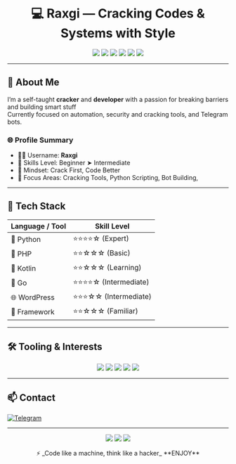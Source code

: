<h1 align="center">💻 Raxgi — Cracking Codes & Systems with Style</h1>

<p align="center">
  <img src="https://img.shields.io/badge/Python-%2314354C.svg?style=for-the-badge&logo=python&logoColor=white" />
  <img src="https://img.shields.io/badge/GoLang-%2300ADD8.svg?style=for-the-badge&logo=go&logoColor=white" />
  <img src="https://img.shields.io/badge/PHP-%23777BB4.svg?style=for-the-badge&logo=php&logoColor=white" />
  <img src="https://img.shields.io/badge/Kotlin-%230095D5.svg?style=for-the-badge&logo=kotlin&logoColor=white" />
  <img src="https://img.shields.io/badge/WordPress-%2321759B.svg?style=for-the-badge&logo=wordpress&logoColor=white" />
  <img src="https://img.shields.io/badge/Cracker-%23FF0000.svg?style=for-the-badge&logo=skynet&logoColor=white" />
</p>

---

## 🧠 About Me

I’m a self-taught **cracker** and **developer** with a passion for breaking barriers and building smart stuff  
Currently focused on automation, security and cracking tools,  and Telegram bots.

### 🌐 Profile Summary

- 🧑‍💻 Username: **Raxgi**
- 🚀 Skills Level: Beginner ➤ Intermediate  
- 🧠 Mindset: Crack First, Code Better  
- 🎯 Focus Areas: Cracking Tools, Python Scripting, Bot Building, 

---

## 🧰 Tech Stack

| Language  /  Tool | Skill Level |
|-------------------|-------------|
| 🐍 Python        | ⭐⭐⭐⭐☆ (Expert) |
| 🐘 PHP           | ⭐⭐☆☆☆ (Basic) |
| 🤖 Kotlin        | ⭐⭐☆☆☆ (Learning) |
| 💙 Go            | ⭐⭐⭐⭐☆ (Intermediate) |
| 🌐 WordPress     | ⭐⭐⭐☆☆ (Intermediate) |
| 🧩 Framework     | ⭐⭐☆☆☆ (Familiar) |

---

## 🛠️ Tooling & Interests

<p align="center">
  <img src="https://img.shields.io/badge/Telegram%20Bots-%2326A5E4.svg?style=for-the-badge&logo=telegram&logoColor=white" />
  <img src="https://img.shields.io/badge/Web%20Automation-%23FFAA00.svg?style=for-the-badge&logo=selenium&logoColor=white" />
  <img src="https://img.shields.io/badge/%20Cracking-%23FF0000.svg?style=for-the-badge&logo=protonmail&logoColor=white" />
  <img src="https://img.shields.io/badge/Networking%20Scripts-%231E90FF.svg?style=for-the-badge&logo=hackthebox&logoColor=white" />
  <img src="https://img.shields.io/badge/Open%20Source-Lover-%2300C896.svg?style=for-the-badge" />
</p>

---

## 📫 Contact

[![Telegram](https://img.shields.io/badge/Telegram-@Raxgi-blue?style=flat&logo=telegram)](https://t.me/Raxgi)

---

<p align="center">
  <img src="https://img.shields.io/badge/Made%20with-%E2%9D%A4-black?style=for-the-badge" />
  <img src="https://img.shields.io/badge/Always-Hustling-informational?style=for-the-badge" />
  <img src="https://img.shields.io/badge/Security-Underground-red?style=for-the-badge" />
</p>

<p align="center">
  ⚡ _Code like a machine, think like a hacker_
              **ENJOY**
</p>
